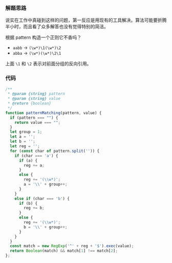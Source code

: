 ### 解题思路

说实在工作中真碰到这样的问题，第一反应是用现有的工具解决。算法可能要折腾半小时，而且看了众多解答也没有觉得特别的简洁。

根据 pattern 构造一个正则它不香吗？

- `aabb` -> `(\w*)\1(\w*)\2`
- `abba` -> `(\w*)(\w*)\2\1`

上面 `\1` 和 `\2` 表示对前面分组的反向引用。

### 代码

```javascript
/**
 * @param {string} pattern
 * @param {string} value
 * @return {boolean}
 */
function patternMatching(pattern, value) {
  if (pattern === "") {
    return value === "";
  }
  let group = 1;
  let a = '';
  let b = '';
  let reg = '';
  for (const char of pattern.split('')) {
    if (char === 'a') {
      if (a) {
        reg += a;
      }
      else {
        reg += '(\\w*)';
        a = '\\' + group++;
      }
    }
    else if (char === 'b') {
      if (b) {
        reg += b;
      }
      else {
        reg += '(\\w*)';
        b = '\\' + group++;
      }
    }
  }
  const match = new RegExp('^' + reg + '$').exec(value);
  return Boolean(match) && match[1] !== match[2];
};
```